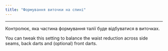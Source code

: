 ```yaml
---
title: "Формування виточки на спині"
---
```


***

Контролює, яка частина формування талії буде відбуватися в виточках.

You can tweak this setting to balance the waist reduction across side seams, back darts and (optional) front darts.




